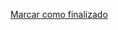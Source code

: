 <a onclick="test()" href="https://fx-learning.mgait.services:8443/api/finish/security-firewalld" target="_parent" class="btn primary-btn">Marcar como finalizado</a>
